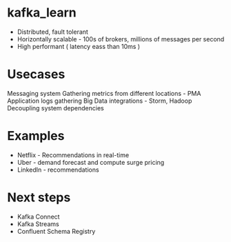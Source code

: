 # kafka_learn

- Distributed, fault tolerant
- Horizontally scalable - 100s of brokers, millions of messages per second
- High performant ( latency eass than 10ms )


# Usecases
Messaging system
Gathering metrics from different locations - PMA
Application logs gathering
Big Data integrations - Storm, Hadoop
Decoupling system dependencies

# Examples
- Netflix - Recommendations in real-time
- Uber - demand forecast and compute surge pricing
- LinkedIn - recommendations

# Next steps
- Kafka Connect
- Kafka Streams
- Confluent Schema Registry

